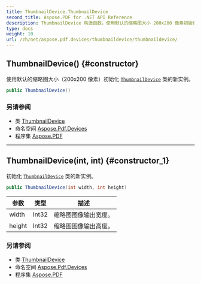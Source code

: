 ```yaml
---
title: ThumbnailDevice.ThumbnailDevice
second_title: Aspose.PDF for .NET API Reference
description: ThumbnailDevice 构造函数。使用默认的缩略图大小 200x200 像素初始化 ThumbnailDevice 类的新实例
type: docs
weight: 10
url: /zh/net/aspose.pdf.devices/thumbnaildevice/thumbnaildevice/
---
```

## ThumbnailDevice() {#constructor}

使用默认的缩略图大小（200x200 像素）初始化 [`ThumbnailDevice`](../) 类的新实例。

```csharp
public ThumbnailDevice()
```

### 另请参阅

* 类 [ThumbnailDevice](../)
* 命名空间 [Aspose.Pdf.Devices](../../../aspose.pdf.devices/)
* 程序集 [Aspose.PDF](../../../)

---

## ThumbnailDevice(int, int) {#constructor_1}

初始化 [`ThumbnailDevice`](../) 类的新实例。

```csharp
public ThumbnailDevice(int width, int height)
```

| 参数 | 类型 | 描述 |
| --- | --- | --- |
| width | Int32 | 缩略图图像输出宽度。 |
| height | Int32 | 缩略图图像输出高度。 |

### 另请参阅

* 类 [ThumbnailDevice](../)
* 命名空间 [Aspose.Pdf.Devices](../../../aspose.pdf.devices/)
* 程序集 [Aspose.PDF](../../../)